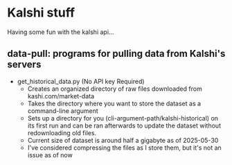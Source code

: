 # Kalshi stuff
Having some fun with the kalshi api...

## data-pull: programs for pulling data from Kalshi's servers
 - get_historical_data.py (No API key Required)
   + Creates an organized directory of raw files downloaded from kashi.com/market-data
   + Takes the directory where you want to store the dataset as a command-line argument
   + Sets up a directory for you (cli-argument-path/kalshi-historical) on its first run and can be ran afterwards to update the dataset without redownloading old files.
   + Current size of dataset is around half a gigabyte as of 2025-05-30
   + I've considered compressing the files as I store them, but it's not an issue as of now
